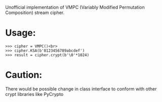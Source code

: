 Unofficial implementation of VMPC (Variably Modified Permutation Composition) stream cipher.

Usage:
=======================

```
>>> cipher = VMPC()<br>
>>> cipher.KSA(b'0123456789abcdef')
>>> result = cipher.crypt(b'\0'*1024)
```

Caution:
=======================

There would be possible change in class interface to conform with other crypt libraries like PyCrypto